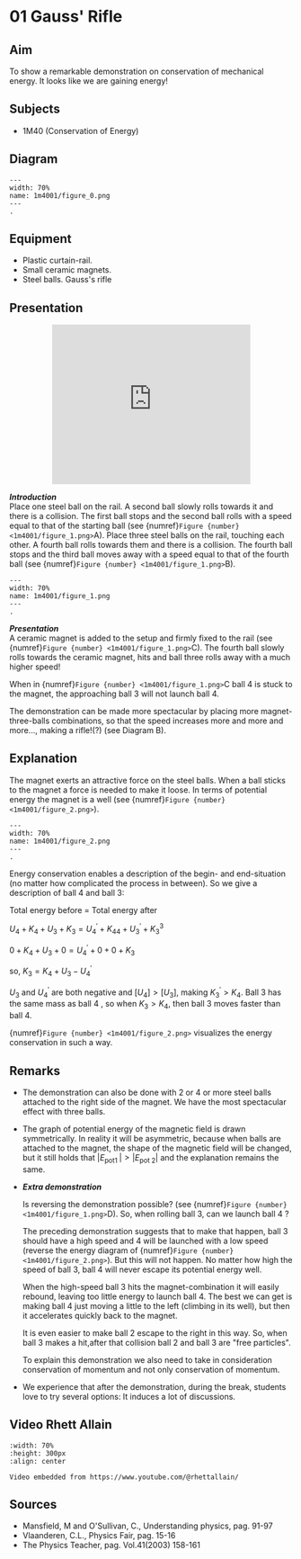 # 01 Gauss' Rifle 
  
## Aim   
 To show a remarkable demonstration on conservation of mechanical energy. It looks like we are gaining energy!    
  
## Subjects   
* 1M40 (Conservation of Energy)   

## Diagram
   
```{figure} figures/figure_0.png  
---  
width: 70%  
name: 1m4001/figure_0.png  
---  
.
```
  
## Equipment   
 *  Plastic curtain-rail. 
 *  Small ceramic magnets. 
 *  Steel balls. Gauss's rifle
    
  
## Presentation   

<div style="display: flex; justify-content: center;">
    <div style="position: relative; width: 70%; height: 0; padding-bottom: 56.25%;">
        <iframe
            src="https://www.youtube.com/embed/vePptER5zUc?si=UgN5kZFlR_NNiTvR"
            style="position: absolute; top: 0; left: 0; width: 100%; height: 100%;"
            frameborder="0"
            allow="accelerometer; autoplay; clipboard-write; encrypted-media; gyroscope; picture-in-picture"
            allowfullscreen
        ></iframe>
    </div>
</div>

 ***Introduction***   
 Place one steel ball on the rail. A second ball slowly rolls towards it and there is a collision. The first ball stops and the second ball rolls with a speed equal to that of the starting ball (see {numref}`Figure {number} <1m4001/figure_1.png>`A). Place three steel balls on the rail, touching each other. A fourth ball rolls towards them and there is a collision. The fourth ball stops and the third ball moves away with a speed equal to that of the fourth ball (see {numref}`Figure {number} <1m4001/figure_1.png>`B).  

```{figure} figures/figure_1.png  
---  
width: 70%  
name: 1m4001/figure_1.png  
---  
. 
``` 
  
***Presentation***   
A ceramic magnet is added to the setup and firmly fixed to the rail (see {numref}`Figure {number} <1m4001/figure_1.png>`C). The fourth ball slowly rolls towards the ceramic magnet, hits and ball three rolls away with a much higher speed!

When in {numref}`Figure {number} <1m4001/figure_1.png>`C ball 4 is stuck to the magnet, the approaching ball 3 will not launch ball 4.

The demonstration can be made more spectacular by placing more magnet-three-balls combinations, so that the speed increases more and more and more..., making a rifle!(?) (see Diagram B).
  
## Explanation   
The magnet exerts an attractive force on the steel balls. When a ball sticks to the magnet a force is needed to make it loose. In terms of potential energy the magnet is a well (see {numref}`Figure {number} <1m4001/figure_2.png>`).

```{figure} figures/figure_2.png  
---  
width: 70%  
name: 1m4001/figure_2.png  
---  
. 
```
Energy conservation enables a description of the begin- and end-situation (no matter how complicated the process in between). So we give a description of ball 4 and ball 3:

Total energy before $=$ Total energy after

$U_{4}+K_{4}+U_{3}+K_{3}=U_{4}^{'}+K_{4}{ }_{4}+U_{3}^{'}+K_{3}{ }^{3}$

$0+K_{4}+U_{3}+0=U_{4}^{'}+0+0+K_{3}$

so, $K_{3}=K_{4}+U_{3}-U_{4}^{'}$

$U_{3}$ and $U_{4}^{'}$ are both negative and $\left[U_{4}\right]>\left[U_{3}\right]$, making $K_{3}^{'}>K_{4}$. Ball 3 has the same mass as ball 4 , so when $K_{3}>K_{4}$, then ball 3 moves faster than ball 4.

{numref}`Figure {number} <1m4001/figure_2.png>` visualizes the energy conservation in such a way.
## Remarks
- The demonstration can also be done with 2 or 4 or more steel balls attached to the right side of the magnet. We have the most spectacular effect with three balls.
- The graph of potential energy of the magnetic field is drawn symmetrically. In reality it will be asymmetric, because when balls are attached to the magnet, the shape of the magnetic field will be changed, but it still holds that $\left|E_{\text {pot1 }}\right|>\left|E_{\text {pot } 2}\right|$ and the explanation remains the same.
- ***Extra demonstration***

    Is reversing the demonstration possible? (see {numref}`Figure {number} <1m4001/figure_1.png>`D). So, when rolling ball 3, can we launch ball 4 ?

    The preceding demonstration suggests that to make that happen, ball 3 should have a high speed and 4 will be launched with a low speed (reverse the energy diagram of {numref}`Figure {number} <1m4001/figure_2.png>`). But this will not happen. No matter how high the speed of ball 3, ball 4 will never escape its potential energy well.

    When the high-speed ball 3 hits the magnet-combination it will easily rebound, leaving too little energy to launch ball 4. The best we can get is making ball 4 just moving a little to the left (climbing in its well), but then it accelerates quickly back to the magnet.

    It is even easier to make ball 2 escape to the right in this way. So, when ball 3 makes a hit,after that collision ball 2 and ball 3 are "free particles".

    To explain this demonstration we also need to take in consideration conservation of momentum and not only conservation of momentum.

- We experience that after the demonstration, during the break, students love to try several options: It induces a lot of discussions.
   
## Video Rhett Allain

```{iframe} https://www.youtube.com/watch?v=fiSd91sLtS4
:width: 70%
:height: 300px
:align: center

Video embedded from https://www.youtube.com/@rhettallain/
```

## Sources
 *  Mansfield, M and O'Sullivan, C., Understanding physics, pag. 91-97 
 *  Vlaanderen, C.L., Physics Fair, pag. 15-16 
 *  The Physics Teacher, pag. Vol.41(2003) 158-161
  
